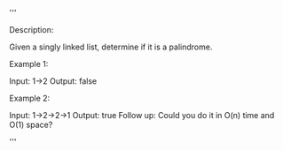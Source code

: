 '''

Description:

Given a singly linked list, determine if it is a palindrome.

Example 1:

Input: 1->2
Output: false


Example 2:

Input: 1->2->2->1
Output: true
Follow up:
Could you do it in O(n) time and O(1) space?

'''